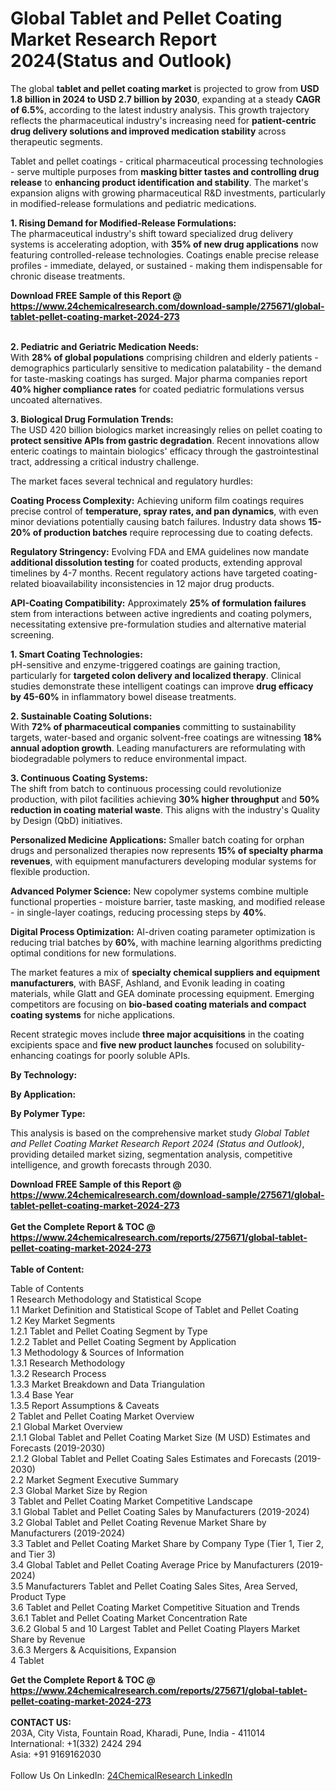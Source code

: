 <h1>Global Tablet and Pellet Coating Market Research Report 2024(Status and Outlook)</h1><p>The global <strong>tablet and pellet coating market</strong> is projected to grow from <strong>USD 1.8 billion in 2024 to USD 2.7 billion by 2030</strong>, expanding at a steady <strong>CAGR of 6.5%</strong>, according to the latest industry analysis. This growth trajectory reflects the pharmaceutical industry's increasing need for <strong>patient-centric drug delivery solutions and improved medication stability</strong> across therapeutic segments.</p><p>Tablet and pellet coatings - critical pharmaceutical processing technologies - serve multiple purposes from <strong>masking bitter tastes and controlling drug release</strong> to <strong>enhancing product identification and stability</strong>. The market's expansion aligns with growing pharmaceutical R&amp;D investments, particularly in modified-release formulations and pediatric medications.</p><p><strong>1. Rising Demand for Modified-Release Formulations:</strong><br>
The pharmaceutical industry's shift toward specialized drug delivery systems is accelerating adoption, with <strong>35% of new drug applications</strong> now featuring controlled-release technologies. Coatings enable precise release profiles - immediate, delayed, or sustained - making them indispensable for chronic disease treatments.</p><div><b>Download FREE Sample of this Report @ 
            <a href="https://www.24chemicalresearch.com/download-sample/275671/global-tablet-pellet-coating-market-2024-273">
            https://www.24chemicalresearch.com/download-sample/275671/global-tablet-pellet-coating-market-2024-273</a></b></div><br><p><strong>2. Pediatric and Geriatric Medication Needs:</strong><br>
With <strong>28% of global populations</strong> comprising children and elderly patients - demographics particularly sensitive to medication palatability - the demand for taste-masking coatings has surged. Major pharma companies report <strong>40% higher compliance rates</strong> for coated pediatric formulations versus uncoated alternatives.</p><p><strong>3. Biological Drug Formulation Trends:</strong><br>
The USD 420 billion biologics market increasingly relies on pellet coating to <strong>protect sensitive APIs from gastric degradation</strong>. Recent innovations allow enteric coatings to maintain biologics' efficacy through the gastrointestinal tract, addressing a critical industry challenge.</p><p>The market faces several technical and regulatory hurdles:</p><p><strong>Coating Process Complexity:</strong> Achieving uniform film coatings requires precise control of <strong>temperature, spray rates, and pan dynamics</strong>, with even minor deviations potentially causing batch failures. Industry data shows <strong>15-20% of production batches</strong> require reprocessing due to coating defects.</p><p><strong>Regulatory Stringency:</strong> Evolving FDA and EMA guidelines now mandate <strong>additional dissolution testing</strong> for coated products, extending approval timelines by 4-7 months. Recent regulatory actions have targeted coating-related bioavailability inconsistencies in 12 major drug products.</p><p><strong>API-Coating Compatibility:</strong> Approximately <strong>25% of formulation failures</strong> stem from interactions between active ingredients and coating polymers, necessitating extensive pre-formulation studies and alternative material screening.</p><p><strong>1. Smart Coating Technologies:</strong><br>
pH-sensitive and enzyme-triggered coatings are gaining traction, particularly for <strong>targeted colon delivery and localized therapy</strong>. Clinical studies demonstrate these intelligent coatings can improve <strong>drug efficacy by 45-60%</strong> in inflammatory bowel disease treatments.</p><p><strong>2. Sustainable Coating Solutions:</strong><br>
With <strong>72% of pharmaceutical companies</strong> committing to sustainability targets, water-based and organic solvent-free coatings are witnessing <strong>18% annual adoption growth</strong>. Leading manufacturers are reformulating with biodegradable polymers to reduce environmental impact.</p><p><strong>3. Continuous Coating Systems:</strong><br>
The shift from batch to continuous processing could revolutionize production, with pilot facilities achieving <strong>30% higher throughput</strong> and <strong>50% reduction in coating material waste</strong>. This aligns with the industry's Quality by Design (QbD) initiatives.</p><p><strong>Personalized Medicine Applications:</strong> Smaller batch coating for orphan drugs and personalized therapies now represents <strong>15% of specialty pharma revenues</strong>, with equipment manufacturers developing modular systems for flexible production.</p><p><strong>Advanced Polymer Science:</strong> New copolymer systems combine multiple functional properties - moisture barrier, taste masking, and modified release - in single-layer coatings, reducing processing steps by <strong>40%</strong>.</p><p><strong>Digital Process Optimization:</strong> AI-driven coating parameter optimization is reducing trial batches by <strong>60%</strong>, with machine learning algorithms predicting optimal conditions for new formulations.</p><p>The market features a mix of <strong>specialty chemical suppliers and equipment manufacturers</strong>, with BASF, Ashland, and Evonik leading in coating materials, while Glatt and GEA dominate processing equipment. Emerging competitors are focusing on <strong>bio-based coating materials and compact coating systems</strong> for niche applications.</p><p>Recent strategic moves include <strong>three major acquisitions</strong> in the coating excipients space and <strong>five new product launches</strong> focused on solubility-enhancing coatings for poorly soluble APIs.</p><p><strong>By Technology:</strong></p><p><strong>By Application:</strong></p><p><strong>By Polymer Type:</strong></p><p>This analysis is based on the comprehensive market study <em>Global Tablet and Pellet Coating Market Research Report 2024 (Status and Outlook)</em>, providing detailed market sizing, segmentation analysis, competitive intelligence, and growth forecasts through 2030.</p><div><b>Download FREE Sample of this Report @ 
            <a href="https://www.24chemicalresearch.com/download-sample/275671/global-tablet-pellet-coating-market-2024-273">
            https://www.24chemicalresearch.com/download-sample/275671/global-tablet-pellet-coating-market-2024-273</a></b></div><br><div><b>Get the Complete Report & TOC @ 
            <a href="https://www.24chemicalresearch.com/reports/275671/global-tablet-pellet-coating-market-2024-273">
            https://www.24chemicalresearch.com/reports/275671/global-tablet-pellet-coating-market-2024-273</a></b></div><br>
            <b>Table of Content:</b><p>Table of Contents<br />
1 Research Methodology and Statistical Scope<br />
1.1 Market Definition and Statistical Scope of Tablet and Pellet Coating<br />
1.2 Key Market Segments<br />
1.2.1 Tablet and Pellet Coating Segment by Type<br />
1.2.2 Tablet and Pellet Coating Segment by Application<br />
1.3 Methodology & Sources of Information<br />
1.3.1 Research Methodology<br />
1.3.2 Research Process<br />
1.3.3 Market Breakdown and Data Triangulation<br />
1.3.4 Base Year<br />
1.3.5 Report Assumptions & Caveats<br />
2 Tablet and Pellet Coating Market Overview<br />
2.1 Global Market Overview<br />
2.1.1 Global Tablet and Pellet Coating Market Size (M USD) Estimates and Forecasts (2019-2030)<br />
2.1.2 Global Tablet and Pellet Coating Sales Estimates and Forecasts (2019-2030)<br />
2.2 Market Segment Executive Summary<br />
2.3 Global Market Size by Region<br />
3 Tablet and Pellet Coating Market Competitive Landscape<br />
3.1 Global Tablet and Pellet Coating Sales by Manufacturers (2019-2024)<br />
3.2 Global Tablet and Pellet Coating Revenue Market Share by Manufacturers (2019-2024)<br />
3.3 Tablet and Pellet Coating Market Share by Company Type (Tier 1, Tier 2, and Tier 3)<br />
3.4 Global Tablet and Pellet Coating Average Price by Manufacturers (2019-2024)<br />
3.5 Manufacturers Tablet and Pellet Coating Sales Sites, Area Served, Product Type<br />
3.6 Tablet and Pellet Coating Market Competitive Situation and Trends<br />
3.6.1 Tablet and Pellet Coating Market Concentration Rate<br />
3.6.2 Global 5 and 10 Largest Tablet and Pellet Coating Players Market Share by Revenue<br />
3.6.3 Mergers & Acquisitions, Expansion<br />
4 Tablet </p><div><b>Get the Complete Report & TOC @ 
            <a href="https://www.24chemicalresearch.com/reports/275671/global-tablet-pellet-coating-market-2024-273">
            https://www.24chemicalresearch.com/reports/275671/global-tablet-pellet-coating-market-2024-273</a></b></div><br><b>CONTACT US:</b><br>
            203A, City Vista, Fountain Road, Kharadi, Pune, India - 411014<br>
            International: +1(332) 2424 294<br>
            Asia: +91 9169162030 <br><br>
            Follow Us On LinkedIn: <a href="https://www.linkedin.com/company/24chemicalresearch/">24ChemicalResearch LinkedIn</a>